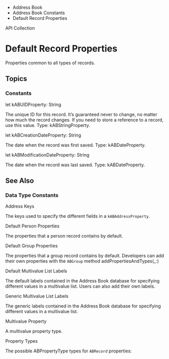 

- Address Book
- Address Book Constants
-  Default Record Properties 

API Collection

# Default Record Properties

Properties common to all types of records.

## Topics

### Constants

let kABUIDProperty: String

The unique ID for this record. It’s guaranteed never to change, no matter how much the record changes. If you need to store a reference to a record, use this value. Type: kABStringProperty.

let kABCreationDateProperty: String

The date when the record was first saved. Type: kABDateProperty.

let kABModificationDateProperty: String

The date when the record was last saved. Type: kABDateProperty.

## See Also

### Data Type Constants

Address Keys

The keys used to specify the different fields in a `kABAddressProperty`.

Default Person Properties

The properties that a person record contains by default.

Default Group Properties

The properties that a group record contains by default. Developers can add their own properties with the `ABGroup` method addPropertiesAndTypes(_:)

Default Multivalue List Labels

The default labels contained in the Address Book database for specifying different values in a multivalue list. Users can also add their own labels.

Generic Multivalue List Labels

The generic labels contained in the Address Book database for specifying different values in a multivalue list.

Multivalue Property

A multivalue property type.

Property Types

The possible ABPropertyType types for `ABRecord` properties:

